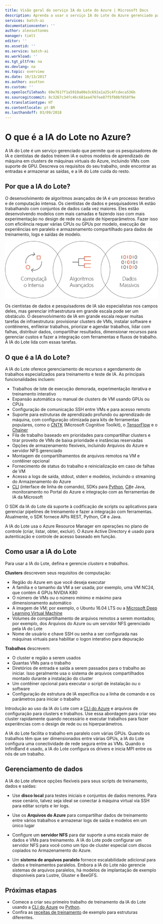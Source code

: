 ```yaml
---
title: Visão geral do serviço IA do Lote do Azure | Microsoft Docs
description: Aprenda a usar o serviço IA do Lote do Azure gerenciado para treinar IA (inteligência artificial) e outros modelos de aprendizado de máquina em clusters de GPUs e CPUs.
services: batch-ai
documentationcenter: ''
author: alexsuttonms
manager: timlt
editor: ''
ms.assetid: ''
ms.service: batch-ai
ms.workload: ''
ms.tgt_pltfrm: na
ms.devlang: na
ms.topic: overview
ms.date: 10/13/2017
ms.author: asutton
ms.custom: ''
ms.openlocfilehash: 69e7617f1a5918a08e3c692a1a25c4fcdeca536b
ms.sourcegitcommit: 8c3267c34fc46c681ea476fee87f5fb0bf858f9e
ms.translationtype: HT
ms.contentlocale: pt-BR
ms.lasthandoff: 03/09/2018
---
```

# <a name="what-is-batch-ai-in-azure"></a>O que é a IA do Lote no Azure?
A IA do Lote é um serviço gerenciado que permite que os pesquisadores de IA e cientistas de dados treinem IA e outros modelos de aprendizado de máquina em clusters de máquinas virtuais do Azure, incluindo VMs com suporte de GPU. Descreva os requisitos do seu trabalho, onde encontrar as entradas e armazenar as saídas, e a IA do Lote cuida do resto.  
 
## <a name="why-batch-ai"></a>Por que a IA do Lote? 
O desenvolvimento de algoritmos avançados de IA é um processo iterativo e de computação intensa. Os cientistas de dados e pesquisadores IA estão trabalhando com conjuntos de dados cada vez maiores. Eles estão desenvolvendo modelos com mais camadas e fazendo isso com mais experimentação no design de rede no ajuste de hiperparâmetros. Fazer isso com eficiência requer várias CPUs ou GPUs por modelo, execução de experiências em paralelo e armazenamento compartilhado para dados de treinamento, logs e saídas de modelo.   
 
![Processo da IA do Lote](media/overview/batchai-context.png)

Os cientistas de dados e pesquisadores de IA são especialistas nos campos deles, mas gerenciar infraestrutura em grande escala pode ser um obstáculo. O desenvolvimento de IA em grande escala requer muitas tarefas de infraestrutura: provisionar clusters de VMs, instalar software e contêineres, enfileirar trabalhos, priorizar e agendar trabalhos, lidar com falhas, distribuir dados, compartilhar resultados, dimensionar recursos para gerenciar custos e fazer a integração com ferramentas e fluxos de trabalho. A IA do Lote lida com essas tarefas. 
 
## <a name="what-is-batch-ai"></a>O que é a IA do Lote? 

A IA do Lote oferece gerenciamento de recursos e agendamento de trabalhos especializados para treinamento e teste de IA. As principais funcionalidades incluem: 

* Trabalhos de lote de execução demorada, experimentação iterativa e treinamento interativo 
* Expansão automática ou manual de clusters de VM usando GPUs ou CPUs 
* Configuração de comunicação SSH entre VMs e para acesso remoto 
* Suporte para estruturas de aprendizado profundo ou aprendizado de máquina, com configuração otimizada para kits de ferramentas populares, como o [CNTK](https://github.com/Microsoft/CNTK) (Microsoft Cognitive Toolkit), o [TensorFlow](https://www.tensorflow.org/) e o [Chainer](https://chainer.org/) 
* Fila de trabalho baseado em prioridades para compartilhar clusters e tirar proveito de VMs de baixa prioridade e instâncias reservadas  
* Opções de armazenamento flexíveis, incluindo Arquivos do Azure e servidor NFS gerenciado 
* Montagem de compartilhamentos de arquivos remotos na VM e contêiner opcional 
* Fornecimento de status do trabalho e reinicialização em caso de falhas de VM 
* Acesso a logs de saída, stdout, stderr e modelos, incluindo o streaming do Armazenamento do Azure 
* [CLI](/cli/azure) (interface de linha de comando), SDKs para [Python](https://github.com/Azure/azure-sdk-for-python), [C#](https://www.nuget.org/packages/Microsoft.Azure.Management.BatchAI/1.0.0-preview)e Java, monitoramento no Portal do Azure e integração com as ferramentas de IA da Microsoft 

O SDK da IA do Lote dá suporte à codificação de scripts ou aplicativos para gerenciar pipelines de treinamento e fazer a integração com ferramentas. Atualmente, o SDK fornece APIs REST, Python, C# e Java.  
 

A IA do Lote usa o Azure Resource Manager em operações no plano de controle (criar, listar, obter, excluir). O Azure Active Directory é usado para autenticação e controle de acesso baseado em função.  
 
## <a name="how-to-use-batch-ai"></a>Como usar a IA do Lote 

Para usar a IA do Lote, defina e gerencie *clusters* e *trabalhos*. 

 
**Clusters** descrevem seus requisitos de computação: 
* Região do Azure em que você deseja executar 
* A família e o tamanho da VM a ser usada; por exemplo, uma VM NC24, que contém 4 GPUs NVIDIA K80 
* O número de VMs ou o número mínimo e máximo para dimensionamento automático 
* A imagem de VM; por exemplo, o Ubuntu 16.04 LTS ou a [Microsoft Deep Learning Virtual Machine](https://azuremarketplace.microsoft.com/marketplace/apps/microsoft-ads.dsvm-deep-learning)
* Volumes de compartilhamento de arquivos remotos a serem montados; por exemplo, dos Arquivos do Azure ou um servidor NFS gerenciado pela IA do Lote 
* Nome de usuário e chave SSH ou senha a ser configurada nas máquinas virtuais para habilitar o logon interativo para depuração  
 

**Trabalhos** descrevem: 
* O cluster e região a serem usados 
* Quantas VMs para o trabalho 
* Diretórios de entrada e saída a serem passados para o trabalho ao iniciar. Isso geralmente usa o sistema de arquivos compartilhados montado durante a instalação do cluster 
* Um contêiner opcional para executar o script de instalação ou o software 
* Configuração de estrutura de IA específica ou a linha de comando e os parâmetros para iniciar o trabalho 
 

Introdução ao uso da IA do Lote com a [CLI do Azure](/cli/azure) e arquivos de configuração para clusters e trabalhos. Use essa abordagem para criar seu cluster rapidamente quando necessário e executar trabalhos para fazer experiências com o design de rede ou os hiperparâmetros.  
 

A IA do Lote facilita o trabalho em paralelo com várias GPUs. Quando os trabalhos têm que ser dimensionados entre várias GPUs, a IA do Lote configura uma conectividade de rede segura entre as VMs. Quando o InfiniBand é usado, a IA do Lote configura os drivers e inicia MPI entre os nós de um trabalho.  

## <a name="data-management"></a>Gerenciamento de dados
A IA do Lote oferece opções flexíveis para seus scripts de treinamento, dados e saídas:
  
* Use **disco local** para testes iniciais e conjuntos de dados menores. Para esse cenário, talvez seja ideal se conectar à máquina virtual via SSH para editar scripts e ler logs. 

* Use os **Arquivos do Azure** para compartilhar dados de treinamento entre vários trabalhos e armazenar logs de saída e modelos em um único lugar 

* Configure um **servidor NFS** para dar suporte a uma escala maior de dados e VMs para treinamento. A IA do Lote pode configurar um servidor NFS para você como um tipo de cluster especial com discos copiados no Armazenamento do Azure. 
 
* Um **sistema de arquivos paralelo** fornece escalabilidade adicional para dados e treinamentos paralelos. Embora a IA do Lote não gerencie sistemas de arquivos paralelos, há modelos de implantação de exemplo disponíveis para Lustre, Gluster e BeeGFS.  

## <a name="next-steps"></a>Próximas etapas

* Comece a criar seu primeiro trabalho de treinamento da IA do Lote usando a [CLI do Azure](quickstart-cli.md) ou [Python](quickstart-python.md).
* Confira as [receitas de treinamento](https://github.com/Azure/BatchAI) de exemplo para estruturas diferentes.

